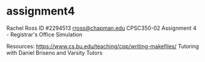 # assignment4
Rachel Ross
ID #2294513
rross@chapman.edu
CPSC350-02
Assignment 4 - Registrar's Office Simulation

Resources:
https://www.cs.bu.edu/teaching/cpp/writing-makefiles/
Tutoring with Daniel Briseno and Varsity Tutors 
